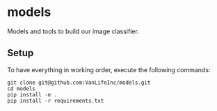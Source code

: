 # models
Models and tools to build our image classifier.

## Setup

To have everything in working order, execute the following commands:

```
git clone git@github.com:VanLifeInc/models.git
cd models
pip install -e .
pip install -r requirements.txt
```
